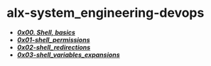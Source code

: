 # alx-system_engineering-devops

- ***[0x00. Shell, basics](./0x00-shell_basics)***
- ***[0x01-shell_permissions](./0x01-shell_permissions)***
- ***[0x02-shell_redirections](./0x02-shell_redirections)***
- ***[0x03-shell_variables_expansions](./0x03-shell_variables_expansions)***

